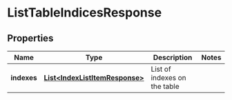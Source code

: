 

# ListTableIndicesResponse


## Properties

| Name | Type | Description | Notes |
|------------ | ------------- | ------------- | -------------|
|**indexes** | [**List&lt;IndexListItemResponse&gt;**](IndexListItemResponse.md) | List of indexes on the table |  |



